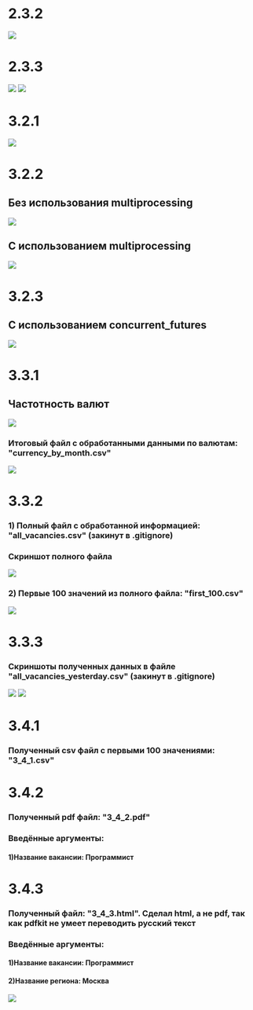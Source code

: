 # 2.3.2
![](images/тесты.png)

# 2.3.3
![](images/профилирование1.png)
![](images/профилирование2.png)

# 3.2.1
![](images/3_2_1.png)


# 3.2.2
## Без использования multiprocessing
![](images/3_2_2_1.png)

## С использованием multiprocessing
![](images/3_2_2_2.png)

# 3.2.3
## С использованием concurrent_futures
![](images/3_2_3.png)

# 3.3.1
## Частотность валют
![](images/3_3_1_1.png)
### Итоговый файл с обработанными данными по валютам: "currency_by_month.csv"
![](images/3_3_1_2.png)


# 3.3.2
### 1) Полный файл с обработанной информацией: "all_vacancies.csv" (закинут в .gitignore)
### Скриншот полного файла
![](images/3_3_2_1.png)
### 2) Первые 100 значений из полного файла: "first_100.csv"
![](images/3_3_2_2.png)

# 3.3.3
### Скриншоты полученных данных в файле "all_vacancies_yesterday.csv" (закинут в .gitignore)
![](images/3_3_3_1.png)
![](images/3_3_3_2.png)

# 3.4.1
### Полученный csv файл с первыми 100 значениями: "3_4_1.csv"

# 3.4.2
### Полученный pdf файл: "3_4_2.pdf"
### Введённые аргументы:
#### 1)Название вакансии: Программист

# 3.4.3
### Полученный файл: "3_4_3.html". Сделал html, а не pdf, так как pdfkit не умеет переводить русский текст
### Введённые аргументы:
#### 1)Название вакансии: Программист
#### 2)Название региона: Москва
![](images/3_4_3.png)